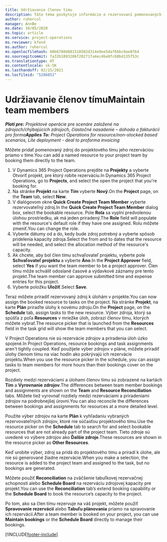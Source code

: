 ```yaml
---
title: Udržiavanie členov tímu
description: Táto téma poskytuje informácie o rezervovaní pomenovaných zdrojov pre projektové tímy a ich priradení k úlohám.
author: ruhercul
manager: AnnBe
ms.date: 10/05/2020
ms.topic: article
ms.service: project-operations
ms.reviewer: kfend
ms.author: ruhercul
ms.openlocfilehash: 60b6788d881518502d314e9ee5daf6bbc0ae8764
ms.sourcegitcommit: fa32b1893286f20271fa4ec4be8fc68bd135f53c
ms.translationtype: HT
ms.contentlocale: sk-SK
ms.lasthandoff: 02/15/2021
ms.locfileid: "5286852"
---
```

# <a name="maintain-team-members"></a><span data-ttu-id="5e870-103">Udržiavanie členov tímu</span><span class="sxs-lookup"><span data-stu-id="5e870-103">Maintain team members</span></span>

<span data-ttu-id="5e870-104">_**Platí pre:** Projektové operácie pre scenáre založené na zdrojoch/chýbajúcich zdrojoch, čiastočné nasadenie – dohoda o fakturácii pro forma_</span><span class="sxs-lookup"><span data-stu-id="5e870-104">_**Applies To:** Project Operations for resource/non-stocked based scenarios, Lite deployment - deal to proforma invoicing_</span></span>

<span data-ttu-id="5e870-105">Môžete pridať pomenovaný zdroj do projektového tímu jeho rezerváciou priamo v tíme.</span><span class="sxs-lookup"><span data-stu-id="5e870-105">You can add a named resource to your project team by booking them directly to the team.</span></span>

1. <span data-ttu-id="5e870-106">V Dynamics 365 Project Operations prejdite na **Projekty** a vyberte Otvoriť projekt, pre ktorý robíte rezerváciu.</span><span class="sxs-lookup"><span data-stu-id="5e870-106">In Dynamics 365 Project Operations, go to **Projects**, and select the open the project that you're booking for.</span></span>
2. <span data-ttu-id="5e870-107">Na stránke **Projekt** na karte **Tím** vyberte **Nový**.</span><span class="sxs-lookup"><span data-stu-id="5e870-107">On the **Project** page, on the **Team** tab, select **New**.</span></span> 
3. <span data-ttu-id="5e870-108">V dialógovom okne **Quick Create Project Team Member** vyberte rezervovateľný zdroj.</span><span class="sxs-lookup"><span data-stu-id="5e870-108">In the **Quick Create Project Team Member** dialog box, select the bookable resource.</span></span> <span data-ttu-id="5e870-109">Pole **Rola** sa vyplní predvolenou úlohou prostriedku, ak má jeden priradený.</span><span class="sxs-lookup"><span data-stu-id="5e870-109">The **Role** field will populate with the resource's default role if they have one assigned.</span></span> <span data-ttu-id="5e870-110">Rolu môžete zmeniť.</span><span class="sxs-lookup"><span data-stu-id="5e870-110">You can change the role.</span></span> 
4. <span data-ttu-id="5e870-111">Vyberte dátumy od a do, kedy bude zdroj potrebný a vyberte spôsob pridelenia kapacity zdroja.</span><span class="sxs-lookup"><span data-stu-id="5e870-111">Select the from and to dates that the resource will be needed, and select the allocation method of the resource's capacity.</span></span> 
5. <span data-ttu-id="5e870-112">Ak chcete, aby bol člen tímu schvaľovateľ projektu, vyberte pole **Schvaľovateľ projektu** a vyberte **Áno**.</span><span class="sxs-lookup"><span data-stu-id="5e870-112">In the **Project Approver** field, select **Yes** if you want the team member to be a project approver.</span></span> <span data-ttu-id="5e870-113">Člen tímu môže schváliť odoslané časové a výdavkové záznamy pre tento projekt.</span><span class="sxs-lookup"><span data-stu-id="5e870-113">The team member can approve submitted time and expense entries for this project.</span></span> 
6. <span data-ttu-id="5e870-114">Vyberte položku **Uložiť**.</span><span class="sxs-lookup"><span data-stu-id="5e870-114">Select **Save**.</span></span>

<span data-ttu-id="5e870-115">Teraz môžete priradiť rezervovaný zdroj k úlohám v projekte.</span><span class="sxs-lookup"><span data-stu-id="5e870-115">You can now assign the booked resource to tasks on the project.</span></span> <span data-ttu-id="5e870-116">Na stránke **Projekt**, na karte **Plán** priraďte úlohy k novému zdroju.</span><span class="sxs-lookup"><span data-stu-id="5e870-116">On the **Project** page, on the **Schedule** tab, assign tasks to the new resource.</span></span> <span data-ttu-id="5e870-117">Výber zdroja, ktorý sa spúšťa z poľa **Resources** v mriežke úloh, zobrazí členov tímu, ktorých môžete vybrať.</span><span class="sxs-lookup"><span data-stu-id="5e870-117">The resource picker that is launched from the **Resources** field in the task grid will show the team members that you can select.</span></span>


<span data-ttu-id="5e870-118">V Project Operations nie sú rezervácie zdrojov a priradenia úloh úzko spojené.</span><span class="sxs-lookup"><span data-stu-id="5e870-118">In Project Operations, resource bookings and task assignments aren't tightly coupled.</span></span> <span data-ttu-id="5e870-119">Keď použijete výber zdrojov v pláne, môžete priradiť úlohy členom tímu na viac hodín ako pokrývajú ich rezervácie projektu.</span><span class="sxs-lookup"><span data-stu-id="5e870-119">When you use the resource picker in the schedule, you can assign tasks to team members for more hours than their bookings cover on the project.</span></span>

<span data-ttu-id="5e870-120">Rozdiely medzi rezerváciami a úlohami členov tímu sú zobrazené na kartách **Tím** a **Vyrovnanie zdrojov**.</span><span class="sxs-lookup"><span data-stu-id="5e870-120">The differences between team member bookings and assignments are shown on the **Team** and **Resource Reconciliation** tabs.</span></span> <span data-ttu-id="5e870-121">Môžete tiež vyrovnať rozdiely medzi rezerváciami a priradeniami zdrojov na podrobnejšej úrovni.</span><span class="sxs-lookup"><span data-stu-id="5e870-121">You can also reconcile the differences between bookings and assignments for resources at a more detailed level.</span></span>

<span data-ttu-id="5e870-122">Použite výber zdrojov na karte **Plán** k vyhľadaniu vybraných rezervovateľných zdrojov, ktoré nie súčasťou projektového tímu.</span><span class="sxs-lookup"><span data-stu-id="5e870-122">Use the resource picker on the **Schedule** tab to search for and select bookable resources that are not already part of the project team.</span></span> <span data-ttu-id="5e870-123">Tieto zdroje sú uvedené vo výbere zdrojov ako **Ďalšie zdroje**.</span><span class="sxs-lookup"><span data-stu-id="5e870-123">These resources are shown in the resource picker as **Other Resources**.</span></span>

<span data-ttu-id="5e870-124">Keď urobíte výber, zdroj sa pridá do projektového tímu a priradí k úlohe, ale nie sú generované žiadne rezervácie.</span><span class="sxs-lookup"><span data-stu-id="5e870-124">When you make a selection, the resource is added to the project team and assigned to the task, but no bookings are generated.</span></span>

<span data-ttu-id="5e870-125">Môžete použiť **Reconciliation** na zväčšenie tabuľkovej rezervačnej schopnosti alebo **Schedule Board** na rezerváciu zdrojovej kapacity pre projekt.</span><span class="sxs-lookup"><span data-stu-id="5e870-125">You can use the **Reconciliation** tab’s extend booking capability or the **Schedule Board** to book the resource’s capacity to the project.</span></span>

<span data-ttu-id="5e870-126">Po tom, ako sa člen tímu rezervuje na váš projekt, môžete použiť **Spravovanie rezervácií** alebo **Tabuľu plánovania** priamo na spravovanie ich rezervácií.</span><span class="sxs-lookup"><span data-stu-id="5e870-126">After a team member is booked on your project, you can use **Maintain bookings** or the **Schedule Board** directly to manage their bookings.</span></span>


[!INCLUDE[footer-include](../includes/footer-banner.md)]